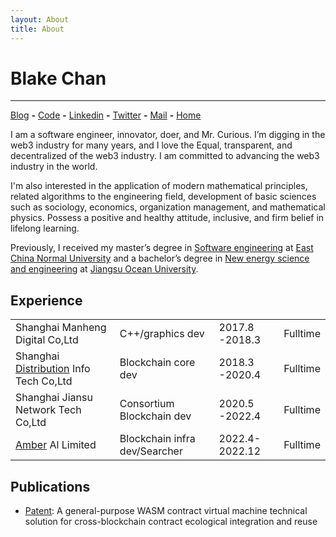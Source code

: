 ```yaml
---
layout: About
title: About
---
```



# Blake Chan
---
[Blog](https://blog.csdn.net/smilejiasmile) **-** [Code](https://github.com/ai-chen2050) **-** [Linkedin](https://www.linkedin.com/in/blake-chen-2825a9118) **-** [Twitter](https://www.twitter.com/Mr_chen5694) **-**  [Mail](mailto:ai-chen2050@qq.com) **-**  [Home](https://ai-chen2050.github.io/)   

I am a software engineer, innovator, doer, and Mr. Curious. I’m digging in the web3 industry for many years, and I love the Equal, transparent, and decentralized of the web3 industry. I am committed to advancing the web3 industry in the world.

I'm also interested in the application of modern mathematical principles, related algorithms to the engineering field, development of basic sciences such as sociology, economics, organization management, and mathematical physics. Possess a positive and healthy attitude, inclusive, and firm belief in lifelong learning.

Previously, I received my master’s degree in [Software engineering](http://www.sei.ecnu.edu.cn/) at [East China Normal University](https://www.ecnu.edu.cn/) and a bachelor’s degree in [New energy science and engineering](https://ss.jou.edu.cn/) at [Jiangsu Ocean University](https://www.jou.edu.cn/).

## Experience

|                                        |                               |                |          |
| -------------------------------------- | ----------------------------- | -------------- | -------- |
| Shanghai Manheng Digital Co,Ltd        | C++/graphics dev              | 2017.8 -2018.3 | Fulltime |
| Shanghai [Distribution](https://www.linkedin.com/company/onchain/) Info Tech Co,Ltd | Blockchain core dev           | 2018.3 -2020.4 | Fulltime |
| Shanghai Jiansu Network Tech Co,Ltd    | Consortium Blockchain dev     | 2020.5 -2022.4 | Fulltime |
| [Amber](https://www.linkedin.com/company/amberbtc/mycompany/verification/) Al Limited                       | Blockchain infra dev/Searcher | 2022.4-2022.12 | Fulltime         |

## Publications

- [Patent](https://www.zhangqiaokeyan.com/patent-detail/06120114021718.html): A general-purpose WASM contract virtual machine technical solution for cross-blockchain contract ecological integration and reuse